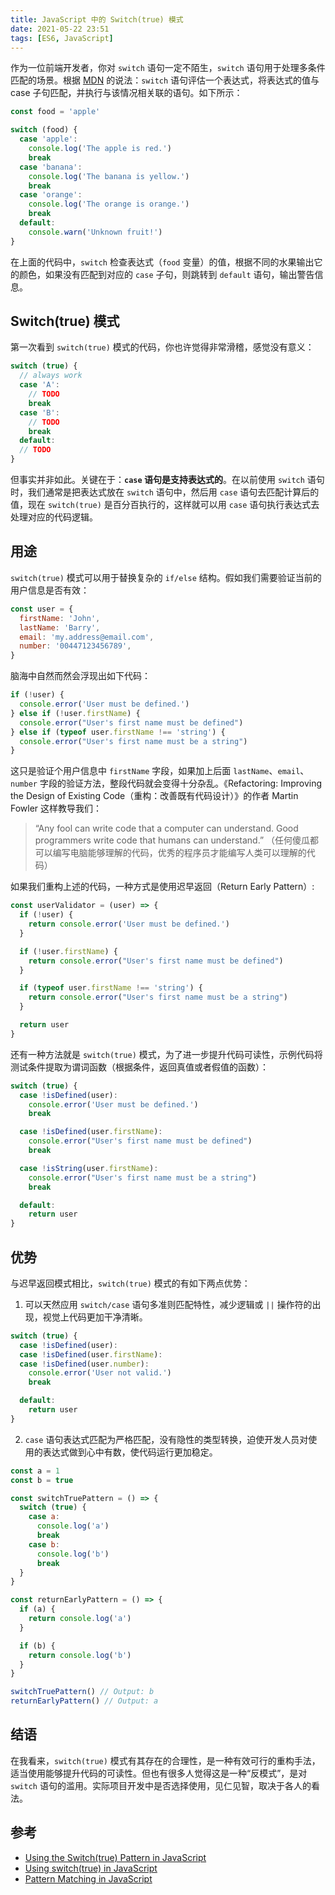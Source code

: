 ```yaml
---
title: JavaScript 中的 Switch(true) 模式
date: 2021-05-22 23:51
tags: [ES6, JavaScript]
---
```


作为一位前端开发者，你对 `switch` 语句一定不陌生，`switch` 语句用于处理多条件匹配的场景。根据 [MDN](https://developer.mozilla.org/en-US/docs/Web/JavaScript/Reference/Statements/switch) 的说法：`switch` 语句评估一个表达式，将表达式的值与 case 子句匹配，并执行与该情况相关联的语句。如下所示：

```js
const food = 'apple'

switch (food) {
  case 'apple':
    console.log('The apple is red.')
    break
  case 'banana':
    console.log('The banana is yellow.')
    break
  case 'orange':
    console.log('The orange is orange.')
    break
  default:
    console.warn('Unknown fruit!')
}
```

在上面的代码中，`switch` 检查表达式（`food` 变量）的值，根据不同的水果输出它的颜色，如果没有匹配到对应的 `case` 子句，则跳转到 `default` 语句，输出警告信息。

## Switch(true) 模式

第一次看到 `switch(true)` 模式的代码，你也许觉得非常滑稽，感觉没有意义：

```js
switch (true) {
  // always work
  case 'A':
    // TODO
    break
  case 'B':
    // TODO
    break
  default:
  // TODO
}
```

但事实并非如此。关键在于：**`case` 语句是支持表达式的**。在以前使用 `switch` 语句时，我们通常是把表达式放在 `switch` 语句中，然后用 `case` 语句去匹配计算后的值，现在 `switch(true)` 是百分百执行的，这样就可以用 `case` 语句执行表达式去处理对应的代码逻辑。

## 用途

`switch(true)` 模式可以用于替换复杂的 `if/else` 结构。假如我们需要验证当前的用户信息是否有效：

```js
const user = {
  firstName: 'John',
  lastName: 'Barry',
  email: 'my.address@email.com',
  number: '00447123456789',
}
```

脑海中自然而然会浮现出如下代码：

```js
if (!user) {
  console.error('User must be defined.')
} else if (!user.firstName) {
  console.error("User's first name must be defined")
} else if (typeof user.firstName !== 'string') {
  console.error("User's first name must be a string")
}
```

这只是验证个用户信息中 `firstName` 字段，如果加上后面 `lastName`、`email`、`number` 字段的验证方法，整段代码就会变得十分杂乱。《Refactoring: Improving the Design of Existing Code（重构：改善既有代码设计）》的作者 Martin Fowler 这样教导我们：

> “Any fool can write code that a computer can understand. Good programmers write code that humans can understand.” （任何傻瓜都可以编写电脑能够理解的代码，优秀的程序员才能编写人类可以理解的代码）

如果我们重构上述的代码，一种方式是使用迟早返回（Return Early Pattern）:

```js
const userValidator = (user) => {
  if (!user) {
    return console.error('User must be defined.')
  }

  if (!user.firstName) {
    return console.error("User's first name must be defined")
  }

  if (typeof user.firstName !== 'string') {
    return console.error("User's first name must be a string")
  }

  return user
}
```

还有一种方法就是 `switch(true)` 模式，为了进一步提升代码可读性，示例代码将测试条件提取为谓词函数（根据条件，返回真值或者假值的函数）：

```js
switch (true) {
  case !isDefined(user):
    console.error('User must be defined.')
    break

  case !isDefined(user.firstName):
    console.error("User's first name must be defined")
    break

  case !isString(user.firstName):
    console.error("User's first name must be a string")
    break

  default:
    return user
}
```

## 优势

与迟早返回模式相比，`switch(true)` 模式的有如下两点优势：

1. 可以天然应用 `switch/case` 语句多准则匹配特性，减少逻辑或 `||` 操作符的出现，视觉上代码更加干净清晰。

```js
switch (true) {
  case !isDefined(user):
  case !isDefined(user.firstName):
  case !isDefined(user.number):
    console.error('User not valid.')
    break

  default:
    return user
}
```

2. `case` 语句表达式匹配为严格匹配，没有隐性的类型转换，迫使开发人员对使用的表达式做到心中有数，使代码运行更加稳定。

```js
const a = 1
const b = true

const switchTruePattern = () => {
  switch (true) {
    case a:
      console.log('a')
      break
    case b:
      console.log('b')
      break
  }
}

const returnEarlyPattern = () => {
  if (a) {
    return console.log('a')
  }

  if (b) {
    return console.log('b')
  }
}

switchTruePattern() // Output: b
returnEarlyPattern() // Output: a
```

## 结语

在我看来，`switch(true)` 模式有其存在的合理性，是一种有效可行的重构手法，适当使用能够提升代码的可读性。但也有很多人觉得这是一种“反模式”，是对 `switch` 语句的滥用。实际项目开发中是否选择使用，见仁见智，取决于各人的看法。

## 参考

- [Using the Switch(true) Pattern in JavaScript](https://seanbarry.dev/posts/switch-true-pattern)
- [Using switch(true) in JavaScript](https://medium.com/trabe/using-switch-true-in-javascript-986e8ad8ae4f)
- [Pattern Matching in JavaScript](https://kyleshevlin.com/pattern-matching)

